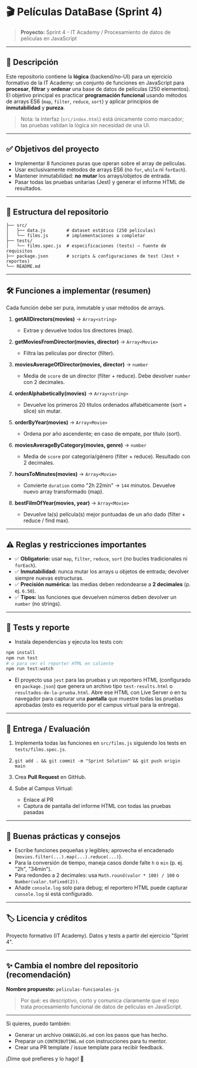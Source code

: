 # 🎬 Películas DataBase (Sprint 4)

> **Proyecto:** Sprint 4 - IT Academy / Procesamiento de datos de películas en JavaScript

---

## 🔎 Descripción

Este repositorio contiene la **lógica** (backend/no-UI) para un ejercicio formativo de la IT Academy: un conjunto de funciones en JavaScript para **procesar**, **filtrar** y **ordenar** una base de datos de películas (250 elementos). El objetivo principal es practicar **programación funcional** usando métodos de arrays ES6 (`map`, `filter`, `reduce`, `sort`) y aplicar principios de **inmutabilidad** y **pureza**.

> Nota: la interfaz (`src/index.html`) está únicamente como marcador; las pruebas validan la lógica sin necesidad de una UI.

---

## ✅ Objetivos del proyecto

* Implementar 8 funciones puras que operan sobre el array de películas.
* Usar exclusivamente métodos de arrays ES6 (no `for`, `while` ni `forEach`).
* Mantener inmutabilidad: **no mutar** los arrays/objetos de entrada.
* Pasar todas las pruebas unitarias (Jest) y generar el informe HTML de resultados.

---

## 📁 Estructura del repositorio

```
├── src/
│   ├── data.js        # dataset estático (250 películas)
│   └── films.js       # implementaciones a completar
├── tests/
│   └── films.spec.js  # especificaciones (tests) — fuente de requisitos
├── package.json       # scripts & configuraciones de test (Jest + reportes)
└── README.md
```

---

## 🛠️ Funciones a implementar (resumen)

Cada función debe ser pura, inmutable y usar métodos de arrays.

1. **getAllDirectors(movies)** → `Array<string>`

   * Extrae y devuelve todos los directores (map).

2. **getMoviesFromDirector(movies, director)** → `Array<Movie>`

   * Filtra las películas por director (filter).

3. **moviesAverageOfDirector(movies, director)** → `number`

   * Media de `score` de un director (filter + reduce). Debe devolver `number` con 2 decimales.

4. **orderAlphabetically(movies)** → `Array<string>`

   * Devuelve los primeros 20 títulos ordenados alfabéticamente (sort + slice) sin mutar.

5. **orderByYear(movies)** → `Array<Movie>`

   * Ordena por año ascendente; en caso de empate, por título (sort).

6. **moviesAverageByCategory(movies, genre)** → `number`

   * Media de `score` por categoría/género (filter + reduce). Resultado con 2 decimales.

7. **hoursToMinutes(movies)** → `Array<Movie>`

   * Convierte `duration` como "2h 22min" → `144` minutos. Devuelve nuevo array transformado (map).

8. **bestFilmOfYear(movies, year)** → `Array<Movie>`

   * Devuelve la(s) película(s) mejor puntuadas de un año dado (filter + reduce / find max).

---

## ⚠️ Reglas y restricciones importantes

* ✅ **Obligatorio:** usar `map`, `filter`, `reduce`, `sort` (no bucles tradicionales ni `forEach`).
* ✅ **Inmutabilidad:** nunca mutar los arrays u objetos de entrada; devolver siempre nuevas estructuras.
* ✅ **Precisión numérica:** las medias deben redondearse a **2 decimales** (p. ej. `6.50`).
* ✅ **Tipos:** las funciones que devuelven números deben devolver un `number` (no strings).

---

## 🧪 Tests y reporte

* Instala dependencias y ejecuta los tests con:

```bash
npm install
npm run test
# o para ver el reporter HTML en caliente
npm run test:watch
```

* El proyecto usa `jest` para las pruebas y un reportero HTML (configurado en `package.json`) que genera un archivo tipo `test-results.html` o `resultados-de-la-prueba.html`. Abre ese HTML con Live Server o en tu navegador para capturar una **pantalla** que muestre todas las pruebas aprobadas (esto es requerido por el campus virtual para la entrega).

---

## 📸 Entrega / Evaluación

1. Implementa todas las funciones en `src/films.js` siguiendo los tests en `tests/films.spec.js`.
2. `git add . && git commit -m "Sprint Solution" && git push origin main`
3. Crea **Pull Request** en GitHub.
4. Sube al Campus Virtual:

   * Enlace al PR
   * Captura de pantalla del informe HTML con todas las pruebas pasadas

---

## 🧭 Buenas prácticas y consejos

* Escribe funciones pequeñas y legibles; aprovecha el encadenado (`movies.filter(...).map(...).reduce(...)`).
* Para la conversión de tiempo, maneja casos donde falte `h` o `min` (p. ej. "2h", "34min").
* Para redondeo a 2 decimales: usa `Math.round(valor * 100) / 100` o `Number(valor.toFixed(2))`.
* Añade `console.log` solo para debug; el reportero HTML puede capturar `console.log` si está configurado.

---

## 🏷️ Licencia y créditos

Proyecto formativo (IT Academy). Datos y tests a partir del ejercicio "Sprint 4".

---

## ✨ Cambia el nombre del repositorio (recomendación)

**Nombre propuesto:** `peliculas-funcionales-js`

> Por qué: es descriptivo, corto y comunica claramente que el repo trata procesamiento funcional de datos de películas en JavaScript.

---

Si quieres, puedo también:

* Generar un archivo `CHANGELOG.md` con los pasos que has hecho.
* Preparar un `CONTRIBUTING.md` con instrucciones para tu mentor.
* Crear una PR template / issue template para recibir feedback.

¡Dime qué prefieres y lo hago! 🚀
